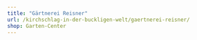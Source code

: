 ```yaml
---
title: "Gärtnerei Reisner"
url: /kirchschlag-in-der-buckligen-welt/gaertnerei-reisner/
shop: Garten-Center
---
```

